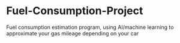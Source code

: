 # Fuel-Consumption-Project
Fuel consumption estimation program, using AI/machine learning to approximate your gas mileage depending on your car
